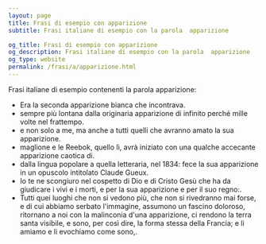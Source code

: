 ```yaml
---
layout: page
title: Frasi di esempio con apparizione 
subtitle: Frasi italiane di esempio con la parola  apparizione

og_title: Frasi di esempio con apparizione 
og_description: Frasi italiane di esempio con la parola  apparizione
og_type: website
permalink: /frasi/a/apparizione.html
---
```


Frasi italiane di esempio contenenti la parola apparizione:


- Era la seconda apparizione bianca che incontrava.
- sempre più lontana dalla originaria apparizione di infinito perché mille volte nel frattempo.
- e non solo a me, ma anche a tutti quelli che avranno amato la sua apparizione.
- maglione e le Reebok, quello lì, avrà iniziato con una qualche accecante apparizione caotica di.
- dalla lingua popolare a quella letteraria, nel 1834: fece la sua apparizione in un opuscolo intitolato Claude Gueux.
- Io te ne scongiuro nel cospetto di Dio e di Cristo Gesù che ha da giudicare i vivi e i morti, e per la sua apparizione e per il suo regno:.
- Tutti quei luoghi che non si vedono più, che non si rivedranno mai forse, e di cui abbiamo serbato l'immagine, assumono un fascino doloroso, ritornano a noi con la malinconia d'una apparizione, ci rendono la terra santa visibile, e sono, per così dire, la forma stessa della Francia; e li amiamo e li evochiamo come sono,.
